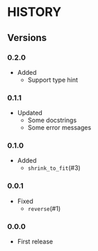 # HISTORY

## Versions

### 0.2.0

- Added
  - Support type hint

### 0.1.1

- Updated
  - Some docstrings
  - Some error messages

### 0.1.0

- Added  
  - `shrink_to_fit`(#3)

### 0.0.1

- Fixed  
  - `reverse`(#1)

### 0.0.0

- First release  
